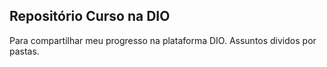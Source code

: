 ## Repositório Curso na DIO

Para compartilhar meu progresso na plataforma DIO.
Assuntos dividos por pastas.